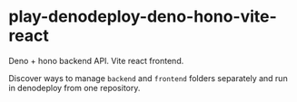 # play-denodeploy-deno-hono-vite-react
Deno + hono backend API. Vite react frontend.  

Discover ways to manage `backend` and `frontend` folders separately and run in denodeploy from one repository.